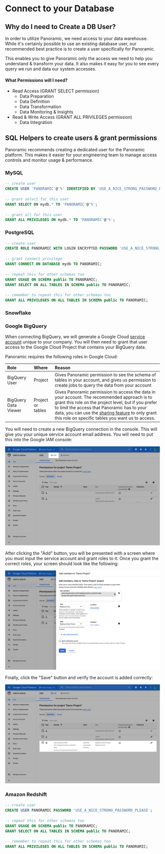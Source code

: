# Connect to your Database

## Why do I need to Create a DB User?

In order to utilize Panoramic, we need access to your data warehouse. While it's certainly possible to use an existing database user, our recommended best practice is to create a user specifically for Panoramic.

This enables you to give Panoramic only the access we need to help you understand & transform your data. It also makes it easy for you to see every query we run and data our system accesses.

#### What Permissions will I need?

* Read Access \(GRANT SELECT permission\)
  * Data Preparation
  * Data Definition
  * Data Transformation
  * Data Monitoring & Insights
* Read & Write Access \(GRANT ALL PRIVILEGES permission\)
  * Data Integration

## SQL Helpers to create users & grant permissions

Panoramic recommends creating a dedicated user for the Panoramic platform. This makes it easier for your engineering team to manage access controls and monitor usage & performance. 

### MySQL

```sql
-- create user
CREATE USER 'PANORAMIC'@'%' IDENTIFIED BY 'USE_A_NICE_STRONG_PASSWORD_PLEASE';

-- grant select for this user
GRANT SELECT ON mydb.* TO 'PANORAMIC'@'%';

-- grant all for this user
GRANT ALL PRIVILEGES ON mydb.* TO 'PANORAMIC'@'%';
```

### PostgreSQL

```sql
-- create user
CREATE ROLE PANORAMIC WITH LOGIN ENCRYPTED PASSWORD 'USE_A_NICE_STRONG_PASSWORD_PLEASE';

-- grant connect privilege
GRANT CONNECT ON DATABASE mydb TO PANORAMIC;

-- repeat this for other schemas too
GRANT USAGE ON SCHEMA public TO PANORAMIC;
GRANT SELECT ON ALL TABLES IN SCHEMA public TO PANORAMIC;

-- remember to repeat this for other schemas too
GRANT ALL PRIVILEGES ON ALL TABLES IN SCHEMA public TO PANORAMIC;
```

### Snowflake

### Google BigQuery

When connecting BigQuery, we will generate a Google Cloud [service account](https://cloud.google.com/iam/docs/service-accounts) unique to your company. You will then need to grant that user access to the Google Cloud Project that contains your BigQuery data.

Panoramic requires the following roles in Google Cloud:

| Role | Where | Reason |
| :--- | :--- | :--- |
| BigQuery User | Project | Gives Panoramic permission to see the schema of tables in your account, and gives us permission to create jobs to query the data from your account |
| BigQuery Data Viewer | Project or tables | Gives Panoramic permission to access the data in your account. The recommended approach is to grant this role on the project level, but if you prefer to limit the access that Panoramic has to your data, you can use the [sharing feature](https://cloud.google.com/bigquery/docs/dataset-access-controls) to only grant this role on specific tables you want us to access. |

You will need to create a new BigQuery connection in the console. This will give you your unique service account email address. You will need to put this into the Google IAM console:

![](../../.gitbook/assets/google-iam-overview.png)

After clicking the "Add" button, you will be presented with a screen where you must input the service account and grant roles to it. Once you grant the correct roles, your screen should look like the following:

![](../../.gitbook/assets/bq-add-user2.png)

Finally, click the "Save" button and verify the account is added correctly:

![](../../.gitbook/assets/google-iam-final.png)

### Amazon Redshift

```sql
-- create user
CREATE USER PANORAMIC PASSWORD 'USE_A_NICE_STRONG_PASSWORD_PLEASE';

-- repeat this for other schemas too
GRANT USAGE ON SCHEMA public TO PANORAMIC;
GRANT SELECT ON ALL TABLES IN SCHEMA public TO PANORAMIC;

-- remember to repeat this for other schemas too
GRANT ALL PRIVILEGES ON ALL TABLES IN SCHEMA public TO PANORAMIC;
```

